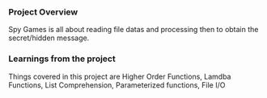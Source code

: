 ### Project Overview

 Spy Games is all about reading file datas and processing then to obtain the secret/hidden message.


### Learnings from the project

 Things covered in this project are Higher Order Functions, Lamdba Functions, List Comprehension, Parameterized functions, File I/O


